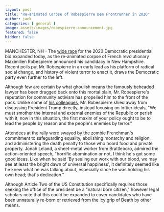 ```yaml
---
layout: post
title: "Re-animated Corpse of Robespierre Dem Frontrunner in 2020"
author: jack
categories: [ general ]
image: assets/images/robespierre-announcement.jpg
featured: false
hidden: false
---
```


MANCHESTER, NH - The [wide race](https://www.washingtonpost.com/graphics/2018/politics/2020-presidential-hopefuls/?utm_term=.8da0124ee33c) for the 2020 Democratic presidential bid expanded today, as the re-animated corpse of French revolutionary Maximilien Robespierre announced his candidacy in New Hampshire. Recent polls put Mr. Robespierre in an early lead as his platform of radical social change, and history of violent terror to enact it, draws the Democratic party even further to the left. 

Although few are certain by what ghoulish means the famously beheaded lawyer has been dragged back onto this mortal plain, Mr. Robespierre's reputation for community activism has propelled him to the front of the pack. Unlike some of [his colleagues](https://www.nytimes.com/2019/02/09/us/politics/elizabeth-warren-2020.html), Mr. Robespierre shied away from discussing President Trump directly, instead focusing on loftier ideals, "We must smother the internal and external enemies of the Republic or perish with it; now in this situation, the first maxim of your policy ought to be to lead the people by reason and the people's enemies by terror." 

Attendees at the rally were swayed by the zombie Frenchman's commitment to safeguarding equality, abolishing monarchy and religion, and administering the death penalty to those who hoard food and private property. Jonah Leland, a sheet-metal worker from Brattleboro, admired the action-oriented speech, "horrific abomination or not, I think he's got some good ideas. Like when he said 'By sealing our work with our blood, we may see at least the bright dawn of universal happiness', it definitely seemed like he knew what he was talking about, especially since he was holding his own head; that's dedication." 

Although Article Two of the US Constitution specifically requires those seeking the office of the president be a "natural born citizen," however legal scholars note that this could be expanded to cover candidates who have been unnaturally re-born or retrieved from the icy grip of Death by other means. 